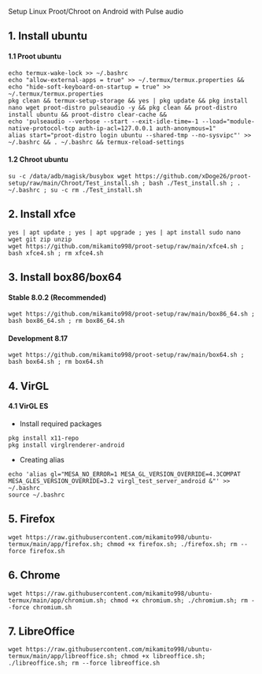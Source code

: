 Setup Linux Proot/Chroot on Android with Pulse audio

## 1. Install ubuntu
#### 1.1 Proot ubuntu 
```
echo termux-wake-lock >> ~/.bashrc
echo "allow-external-apps = true" >> ~/.termux/termux.properties && echo "hide-soft-keyboard-on-startup = true" >> ~/.termux/termux.properties
pkg clean && termux-setup-storage && yes | pkg update && pkg install nano wget proot-distro pulseaudio -y && pkg clean && proot-distro install ubuntu && proot-distro clear-cache &&
echo 'pulseaudio --verbose --start --exit-idle-time=-1 --load="module-native-protocol-tcp auth-ip-acl=127.0.0.1 auth-anonymous=1"
alias start="proot-distro login ubuntu --shared-tmp --no-sysvipc"' >> ~/.bashrc && . ~/.bashrc && termux-reload-settings
```
#### 1.2 Chroot ubuntu 
```
su -c /data/adb/magisk/busybox wget https://github.com/xDoge26/proot-setup/raw/main/Chroot/Test_install.sh ; bash ./Test_install.sh ; . ~/.bashrc ; su -c rm ./Test_install.sh
```
## 2. Install xfce
```
yes | apt update ; yes | apt upgrade ; yes | apt install sudo nano wget git zip unzip
wget https://github.com/mikamito998/proot-setup/raw/main/xfce4.sh ; bash xfce4.sh ; rm xfce4.sh
```
## 3. Install box86/box64
#### Stable 8.0.2 (Recommended)
```
wget https://github.com/mikamito998/proot-setup/raw/main/box86_64.sh ; bash box86_64.sh ; rm box86_64.sh
```
#### Development 8.17
```
wget https://github.com/mikamito998/proot-setup/raw/main/box64.sh ; bash box64.sh ; rm box64.sh
```
## 4. VirGL
#### 4.1 VirGL ES
- Install required packages
```
pkg install x11-repo 
pkg install virglrenderer-android
```
- Creating alias
```
echo 'alias gl="MESA_NO_ERROR=1 MESA_GL_VERSION_OVERRIDE=4.3COMPAT MESA_GLES_VERSION_OVERRIDE=3.2 virgl_test_server_android &"' >> ~/.bashrc
source ~/.bashrc
```
## 5. Firefox
```
wget https://raw.githubusercontent.com/mikamito998/ubuntu-termux/main/app/firefox.sh; chmod +x firefox.sh; ./firefox.sh; rm --force firefox.sh
```
## 6. Chrome
```
wget https://raw.githubusercontent.com/mikamito998/ubuntu-termux/main/app/chromium.sh; chmod +x chromium.sh; ./chromium.sh; rm --force chromium.sh
```
## 7. LibreOffice
```
wget https://raw.githubusercontent.com/mikamito998/ubuntu-termux/main/app/libreoffice.sh; chmod +x libreoffice.sh; ./libreoffice.sh; rm --force libreoffice.sh
```
